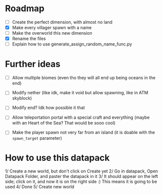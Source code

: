 # Roadmap

- [ ] Create the perfect dimension, with almost no land
- [x] Make every villager spawn with a name
- [ ] Make the overworld this new dimension
- [x] Rename the files
- [ ] Explain how to use generate_assign_random_name_func.py

# Further ideas

- [ ] Allow multiple biomes (even tho they will all end up being oceans in the end)
- [ ] Modify nether (like idk, make it void but allow spawning, like in ATM skyblock)
- [ ] Modify end? Idk how possible it that
- [ ] Allow teleportation portal with a special craft and everything (maybe with an Heart of the Sea? That would be sooo cool)
- [ ] Make the player spawn not very far from an island (it is doable with the `spawn_target` parameter)


# How to use this datapack

1/ Create a new world, but don't click on Create yet
2/ Go in datapack, Open Datapack Folder, and paster the datapack in it
3/ It should appear on the left side; click on it, and now it is on the right side :) This means it is going to be used
4/ Done
5/ Create new world


